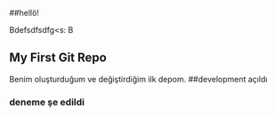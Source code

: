 ##hellö!

Bdefsdfsdfg<s:
B
## My First Git Repo
Benim oluşturduğum ve değiştirdiğim ilk depom.
##development açıldı
### deneme şe edildi
